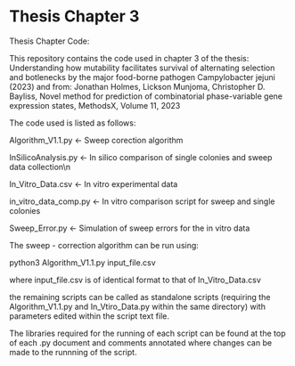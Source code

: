 # Thesis Chapter 3
Thesis Chapter Code:

This repository contains the code used in chapter 3 of the thesis: Understanding how mutability facilitates survival of alternating selection and botlenecks by the major food-borne pathogen Campylobacter jejuni (2023)
and from:
Jonathan Holmes, Lickson Munjoma, Christopher D. Bayliss,
Novel method for prediction of combinatorial phase-variable gene expression states,
MethodsX,
Volume 11,
2023

The code used is listed as follows:

Algorithm_V1.1.py            <- Sweep corection algorithm

InSilicoAnalysis.py          <- In silico comparison of single colonies and sweep data collection\n

In_Vitro_Data.csv            <- In vitro experimental data  

in_vitro_data_comp.py        <- In vitro comparison script for sweep and single colonies

Sweep_Error.py   <- Simulation of sweep errors for the in vitro data


The sweep - correction algorithm can be run using:

python3 Algorithm_V1.1.py input_file.csv

where input_file.csv is of identical format to that of In_Vitro_Data.csv  

the remaining scripts can be called as standalone scripts (requiring the Algorithm_V1.1.py and In_Vtiro_Data.py within the same directory) with parameters edited within the script text file.

The libraries required for the running of each script can be found at the top of each .py document and comments annotated where changes can be made to the runnning of the script.  



